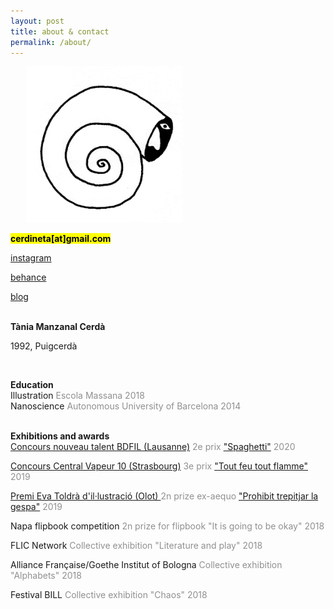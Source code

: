 ```yaml
---
layout: post
title: about & contact
permalink: /about/
---
```



<div class="row">


<div class="column-33">


  <img src="/images/AVATAR.gif" alt="drawing" width="250" style="padding: 0 25px"><br>


<mark><b>cerdineta[at]gmail.com</b></mark><br>

<a target="_blank" rel="noopener noreferrer"  href="https://instagram.com/{{ site.instagram_username }}" >instagram</a><br>

  <a target="_blank" rel="noopener noreferrer"  href="https://behance.net/{{ site.behance_username }}" >behance</a><br>

  <a href="{{ site.baseurl }}/blog/">blog</a><br><br>




</div>

<div class="column-75">

<p align="left">

<b>Tània Manzanal Cerdà</b> <br>

1992, Puigcerdà <br>

 <br>


<b>Education</b><br>
Illustration <font color="#919090">Escola Massana 2018</font><br>
Nanoscience <font color="#919090">Autonomous University of Barcelona 2014</font><br><br>

<b>Exhibitions and awards</b><br>
<a href="https://www.bdfil.ch/concours-nouveau-talent-2020/">Concours nouveau talent BDFIL (Lausanne)</a> <font color="#919090">2e prix <a href="https://cerdineta.github.io/2015/10/18/projecteprohibit/" >"Spaghetti"</a> 2020 </font> <br>

<a href="https://centralvapeur.org/concours-central-vapeur-10/">Concours Central Vapeur 10 (Strasbourg)</a> <font color="#919090">3e prix <a href="https://cerdineta.github.io/2015/10/18/projecteprohibit/" >"Tout feu tout flamme"</a> 2019 </font> <br>

<a href="http://evatoldra.cat/tania-manzanal/">Premi Eva Toldrà d'il·lustració (Olot) </a> <font color="#919090">2n prize ex-aequo <a href="https://cerdineta.github.io/2015/10/18/projecteprohibit/" >"Prohibit trepitjar la gespa"</a> 2019</font> <br>

Napa flipbook competition <font color="#919090">2n prize for flipbook "It is going to be okay" 2018</font><br>

FLIC Network <font color="#919090">Collective exhibition "Literature and play" 2018</font><br>

Alliance Française/Goethe Institut of Bologna <font color="#919090">Collective exhibition "Alphabets" 2018</font><br>

Festival BILL <font color="#919090">Collective exhibition "Chaos" 2018</font><br><br>

</p>
</div>
</div>
